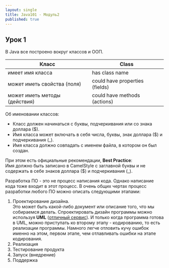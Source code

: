 ```yaml
---
layout: single
title: Java101 - Модуль2
published: true
---
```

## Урок 1

В Java все построено вокруг классов и ООП.

| Класс							|Class							|
| ----------------------------- | ----------------------------- |
| имеет имя класса				|has class name					|
| может иметь свойства (поля)	|could have properties (fields)	|
| может иметь методы (действия)	|could have methods (actions)	|

Об именовании классов:

- Класс должен начинаться с буквы, подчеркивания или со знака доллара ($).  
- Имя класса может включать в себя числа, буквы, знак доллара ($) и подчеркивания (_).
- Имя класса должно совпадать с именем файла, в котором он был создан.

При этом есть официальные рекомендации, **Best Practice**:  
Имя должно быть записано в CamelStyle с заглавной буквы и не содержать в себе знаков доллара ($) и подчеркивания (_).

Разработка ПО - это не процесс написания кода. Однако написание кода тоже входит в этот процесс.
В очень общих чертах процесс разработки любого ПО можно описать следующими этапами:  
1. Проектирование дизайна.  
Это может быть какой-либо документ или описание того, что мы собираемся делать. Спроектировать дизайн программы можно используя **UML** ([отличный сервис](https://www.draw.io/)). И только когда программа готова в UML, можно приступать ко второму этапу - кодированию, то есть реализации программы. Намного легче отловить кучу ошибок именно на этом, первом этапе, чем отлавливать ошибки на этапе кодирования.  
2. Реализация  
3. Тестирование продукта  
4. Запуск (внедрение)  
5. Поддержка  

